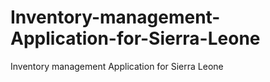 # Inventory-management-Application-for-Sierra-Leone
Inventory management Application for Sierra Leone
